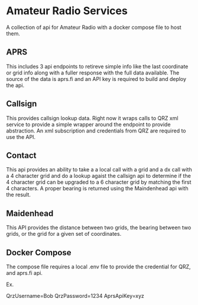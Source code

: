 # Amateur Radio  Services

A collection of api for Amateur Radio with a docker compose file to host them.

## APRS

This includes 3 api endpoints to retireve simple info like the last coordinate or grid info along with a fuller response with the full data available. The source of the data is aprs.fi and an API key is required to build and deploy the api.

## Callsign

This provides callsign lookup data. Right now it wraps calls to QRZ xml service to provide a simple wrapper around the endpoint to provide abstraction. An xml subscription and credentials from QRZ are required to use the API.

## Contact

This api provides an ability to take a a local call with a grid and a dx call with a 4 character grid and do a lookup agaist the callsign api to determine if the 4 character grid can be upgraded to a 6 character grid by matching the first 4 characters. A proper bearing is returned using the Maindenhead api with the result.

## Maidenhead

This API provides the distance between two grids, the bearing between two grids, or the grid for a given set of coordinates.

## Docker Compose

The compose file requires a local .env file to provide the credential for QRZ, and aprs.fi api.

Ex.

QrzUsername=Bob
QrzPassword=1234
AprsApiKey=xyz
